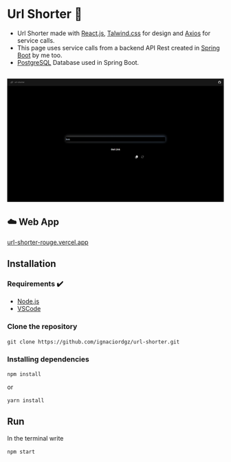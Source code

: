 # Url Shorter 🔗

- Url Shorter made with [React.js](https://react.dev/), [Talwind.css](https://tailwindcss.com/) for design and [Axios](https://axios-http.com/docs/intro) for service calls.
- This page uses service calls from a backend API Rest created in [Spring Boot](https://spring.io/projects/spring-boot) by me too.
- [PostgreSQL](https://www.postgresql.org/) Database used in Spring Boot.

##
![PREVIEW](/public/page.png/)

## ☁️ Web App
[url-shorter-rouge.vercel.app](https://url-shorter-rouge.vercel.app/)

## Installation

### Requirements ✔️
- [Node.js](https://nodejs.org/en)
- [VSCode](https://code.visualstudio.com/download)

### Clone the repository

<pre><code class="python">git clone https://github.com/ignaciordgz/url-shorter.git</code></pre>

### Installing dependencies

<pre><code class="python">npm install</code></pre>

or
<pre><code class="python">yarn install</code></pre>

## Run

In the terminal write
<pre><code class="python">npm start</code></pre>
